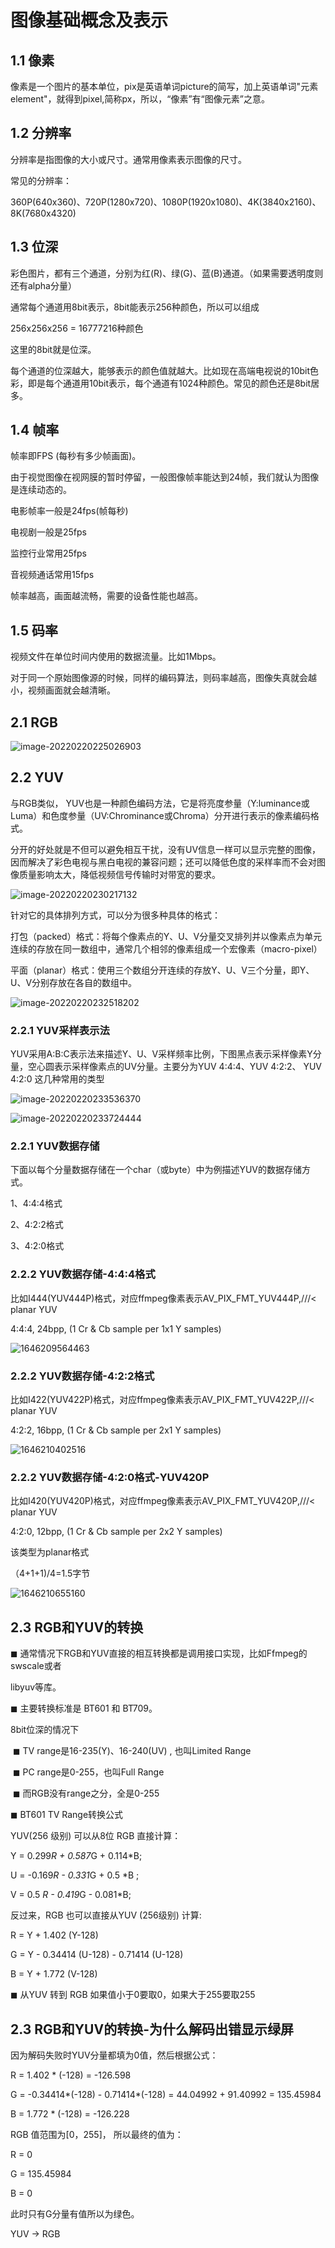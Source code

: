# **图像基础概念及表示**

## 1.1 像素

像素是一个图片的基本单位，pix是英语单词picture的简写，加上英语单词"元素element"，就得到pixel,简称px，所以，“像素”有“图像元素”之意。

## 1.2 分辨率

分辨率是指图像的大小或尺寸。通常用像素表示图像的尺寸。

常见的分辨率：

360P(640x360)、720P(1280x720)、1080P(1920x1080)、4K(3840x2160)、8K(7680x4320)

## 1.3 位深

彩色图片，都有三个通道，分别为红(R)、绿(G)、蓝(B)通道。（如果需要透明度则还有alpha分量）

通常每个通道用8bit表示，8bit能表示256种颜色，所以可以组成

256x256x256 = 16777216种颜色

这里的8bit就是位深。

每个通道的位深越大，能够表示的颜色值就越大。比如现在高端电视说的10bit色彩，即是每个通道用10bit表示，每个通道有1024种颜色。常见的颜色还是8bit居多。

## 1.4 帧率

帧率即FPS (每秒有多少帧画面)。

由于视觉图像在视网膜的暂时停留，一般图像帧率能达到24帧，我们就认为图像是连续动态的。



电影帧率一般是24fps(帧每秒)

电视剧一般是25fps

监控行业常用25fps

音视频通话常用15fps



帧率越高，画面越流畅，需要的设备性能也越高。

## 1.5 码率

视频文件在单位时间内使用的数据流量。比如1Mbps。

对于同一个原始图像源的时候，同样的编码算法，则码率越高，图像失真就会越小，视频画面就会越清晰。

## 2.1 RGB

![image-20220220225026903](图像基础概念及表示截图\image-20220220225026903.png)

## 2.2 YUV

与RGB类似， YUV也是一种颜色编码方法，它是将亮度参量（Y:luminance或Luma）和色度参量（UV:Chrominance或Chroma）分开进行表示的像素编码格式。

分开的好处就是不但可以避免相互干扰，没有UV信息一样可以显示完整的图像，因而解决了彩色电视与黑白电视的兼容问题；还可以降低色度的采样率而不会对图像质量影响太大，降低视频信号传输时对带宽的要求。

![image-20220220230217132](图像基础概念及表示截图\image-20220220230217132.png)



针对它的具体排列方式，可以分为很多种具体的格式：

​	打包（packed）格式：将每个像素点的Y、U、V分量交叉排列并以像素点为单元连续的存放在同一数组中，通常几个相邻的像素组成一个宏像素（macro-pixel）

​	平面（planar）格式：使用三个数组分开连续的存放Y、U、V三个分量，即Y、U、V分别存放在各自的数组中。

![image-20220220232518202](图像基础概念及表示截图\image-20220220232518202.png)

### 2.2.1 YUV采样表示法

YUV采用A:B:C表示法来描述Y、U、V采样频率比例，下图黑点表示采样像素Y分量，空心圆表示采样像素点的UV分量。主要分为YUV 4:4:4、YUV 4:2:2、 YUV 4:2:0 这几种常用的类型

![image-20220220233536370](图像基础概念及表示截图\image-20220220233536370.png)

![image-20220220233724444](图像基础概念及表示截图\image-20220220233724444.png)

### 2.2.1 YUV数据存储

下面以每个分量数据存储在一个char（或byte）中为例描述YUV的数据存储方式。

1、4:4:4格式

2、4:2:2格式

3、4:2:0格式

### 2.2.2 YUV数据存储-4:4:4格式

比如I444(YUV444P)格式，对应ffmpeg像素表示AV_PIX_FMT_YUV444P,///< planar YUV 

4:4:4, 24bpp, (1 Cr & Cb sample per 1x1 Y samples)

![1646209564463](图像基础概念及表示截图\1646209564463.png)

### 2.2.2 YUV数据存储-4:2:2格式

比如I422(YUV422P)格式，对应ffmpeg像素表示AV_PIX_FMT_YUV422P,///< planar YUV 

4:2:2, 16bpp, (1 Cr & Cb sample per 2x1 Y samples)

![1646210402516](图像基础概念及表示截图\1646210402516.png)

### 2.2.2 YUV数据存储-4:2:0格式-YUV420P

比如I420(YUV420P)格式，对应ffmpeg像素表示AV_PIX_FMT_YUV420P,///< planar YUV 

4:2:0, 12bpp, (1 Cr & Cb sample per 2x2 Y samples)

该类型为planar格式

（4+1+1)/4=1.5字节

![1646210655160](图像基础概念及表示截图\1646210655160.png)

## 2.3 RGB和YUV的转换 

◼ 通常情况下RGB和YUV直接的相互转换都是调用接口实现，比如Ffmpeg的swscale或者 

libyuv等库。 

◼ 主要转换标准是 BT601 和 BT709。 

8bit位深的情况下 

​	◼ TV range是16-235(Y)、16-240(UV) , 也叫Limited Range 

​	◼ PC range是0-255，也叫Full Range 

​	◼ 而RGB没有range之分，全是0-255 



◼ BT601 TV Range转换公式

YUV(256 级别) 可以从8位 RGB 直接计算： 

Y = 0.299*R + 0.587*G + 0.114*B; 

U = -0.169*R - 0.331*G + 0.5 *B ; 

V = 0.5 *R - 0.419*G - 0.081*B; 

反过来，RGB 也可以直接从YUV (256级别) 计算: 

R = Y + 1.402 (Y-128) 

G = Y - 0.34414 (U-128) - 0.71414 (U-128) 

B = Y + 1.772 (V-128) 

◼ 从YUV 转到 RGB 如果值小于0要取0，如果大于255要取255

## 2.3 RGB和YUV的转换-为什么解码出错显示绿屏 

因为解码失败时YUV分量都填为0值，然后根据公式： 

R = 1.402 * (-128) = -126.598 

G = -0.34414*(-128) - 0.71414*(-128) = 44.04992 + 91.40992 = 135.45984 

B = 1.772 * (-128) = -126.228 

RGB 值范围为[0，255]， 所以最终的值为： 

R = 0 

G = 135.45984 

B = 0 

此时只有G分量有值所以为绿色。 

YUV -> RGB

